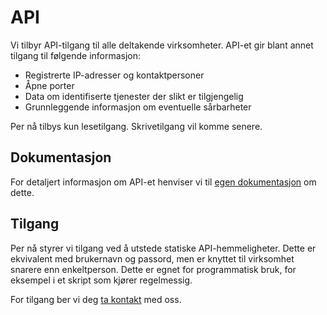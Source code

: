 # API

Vi tilbyr API-tilgang til alle deltakende virksomheter. API-et
gir blant annet tilgang til følgende informasjon:

* Registrerte IP-adresser og kontaktpersoner
* Åpne porter
* Data om identifiserte tjenester der slikt er tilgjengelig
* Grunnleggende informasjon om eventuelle sårbarheter

Per nå tilbys kun lesetilgang. Skrivetilgang vil komme senere.

## Dokumentasjon

For detaljert informasjon om API-et henviser vi til [egen
dokumentasjon](https://doc.allvis.no/api/v0/) om dette.

## Tilgang

Per nå styrer vi tilgang ved å utstede statiske
API-hemmeligheter. Dette er ekvivalent med brukernavn og passord, men
er knyttet til virksomhet snarere enn enkeltperson. Dette er egnet for
programmatisk bruk, for eksempel i et skript som kjører regelmessig.

For tilgang ber vi deg [ta kontakt](contact.md) med oss.
